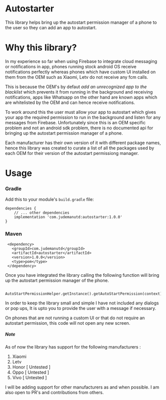 # Autostarter

This library helps bring up the autostart permission manager of a phone to the user so they can add
an app to autostart.

# Why this library?

In my experience so far when using Firebase to integrate cloud messaging or notifications in app, phones running stock android OS receive notifications
perfectly whereas phones which have custom UI installed on them from the OEM such as Xiaomi, Letv do not receive any fcm calls.

This is because the OEM's by defaut _add an unrecognized app to the blacklist_ which prevents it from running in the
background and receiving notifications, apps like Whatsapp on the other hand are known apps which are whitelisted by the OEM and can hence receive notifications.

To work around this the user must allow your app to autostart which gives your app the required permission to run in the background and listen for any messages from Firebase.
Unfortunately since this is an OEM specific problem and not an android sdk problem, there is no documented api for bringing up the autostart permission manager of a phone.

Each manufacturer has their own version of it with different package names, hence this library was created to curate a list of all the packages used by each OEM for their version
of the autostart permissiong manager.

# Usage

### Gradle

Add this to your module's `build.gradle` file:

    dependencies {
        // ... other dependencies
        implementation 'com.judemanutd:autostarter:1.0.0'
    }

### Maven

     <dependency>
       <groupId>com.judemanutd</groupId>
       <artifactId>autostarter</artifactId>
       <version>1.0.0</version>
       <type>pom</type>
     </dependency>
 
 Once you have integrated the library calling the following function will bring up the autostart permission manager of the phone.
 
     AutoStartPermissionHelper.getInstance().getAutoStartPermission(context);
     
 In order to keep the library small and simple I have not included any dialogs or pop ups, It is upto you to provide the user with a message if necessary.
 
 On phones that are not running a custom UI or that do not require an autostart permission, this code will not open any new screen.
 
 ##### Note
 As of now the library has support for the following manufacturers :
 
 1. Xiaomi
 2. Letv
 3. Honor [ Untested ]
 4. Oppo [ Untested ]
 5. Vivo [ Untested ]
 
 I will be adding support for other manufacturers as and when possible. I am also open to PR's and contributions from others.